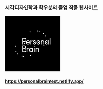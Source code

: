 ### 시각디자인학과 학우분의 졸업 작품 웹사이트

![Personal Brain Test](/public/favicon.svg)

#### https://personalbraintest.netlify.app/
